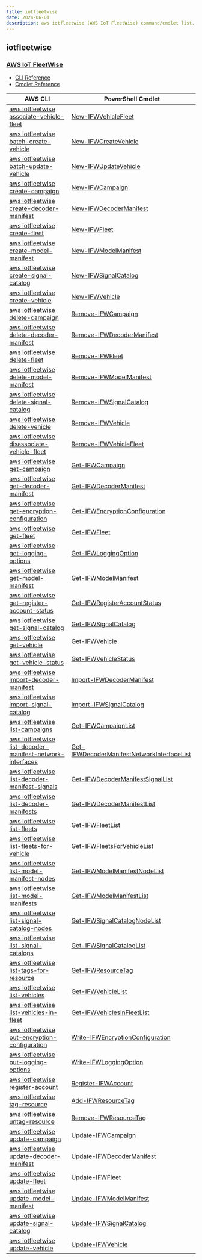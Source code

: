 ```yaml
---
title: iotfleetwise
date: 2024-06-01
description: aws iotfleetwise (AWS IoT FleetWise) command/cmdlet list.
---
```


## iotfleetwise

### [AWS IoT FleetWise](https://aws.amazon.com/iot-fleetwise/)

* [CLI Reference](https://awscli.amazonaws.com/v2/documentation/api/latest/reference/iotfleetwise/index.html)
* [Cmdlet Reference](https://docs.aws.amazon.com/powershell/latest/reference/items/IoTFleetWise_cmdlets.html)

|AWS CLI|PowerShell Cmdlet|
|----|----|
|[aws iotfleetwise associate-vehicle-fleet](https://awscli.amazonaws.com/v2/documentation/api/latest/reference/iotfleetwise/associate-vehicle-fleet.html)|[New-IFWVehicleFleet](https://docs.aws.amazon.com/powershell/latest/reference/items/New-IFWVehicleFleet.html)|
|[aws iotfleetwise batch-create-vehicle](https://awscli.amazonaws.com/v2/documentation/api/latest/reference/iotfleetwise/batch-create-vehicle.html)|[New-IFWCreateVehicle](https://docs.aws.amazon.com/powershell/latest/reference/items/New-IFWCreateVehicle.html)|
|[aws iotfleetwise batch-update-vehicle](https://awscli.amazonaws.com/v2/documentation/api/latest/reference/iotfleetwise/batch-update-vehicle.html)|[New-IFWUpdateVehicle](https://docs.aws.amazon.com/powershell/latest/reference/items/New-IFWUpdateVehicle.html)|
|[aws iotfleetwise create-campaign](https://awscli.amazonaws.com/v2/documentation/api/latest/reference/iotfleetwise/create-campaign.html)|[New-IFWCampaign](https://docs.aws.amazon.com/powershell/latest/reference/items/New-IFWCampaign.html)|
|[aws iotfleetwise create-decoder-manifest](https://awscli.amazonaws.com/v2/documentation/api/latest/reference/iotfleetwise/create-decoder-manifest.html)|[New-IFWDecoderManifest](https://docs.aws.amazon.com/powershell/latest/reference/items/New-IFWDecoderManifest.html)|
|[aws iotfleetwise create-fleet](https://awscli.amazonaws.com/v2/documentation/api/latest/reference/iotfleetwise/create-fleet.html)|[New-IFWFleet](https://docs.aws.amazon.com/powershell/latest/reference/items/New-IFWFleet.html)|
|[aws iotfleetwise create-model-manifest](https://awscli.amazonaws.com/v2/documentation/api/latest/reference/iotfleetwise/create-model-manifest.html)|[New-IFWModelManifest](https://docs.aws.amazon.com/powershell/latest/reference/items/New-IFWModelManifest.html)|
|[aws iotfleetwise create-signal-catalog](https://awscli.amazonaws.com/v2/documentation/api/latest/reference/iotfleetwise/create-signal-catalog.html)|[New-IFWSignalCatalog](https://docs.aws.amazon.com/powershell/latest/reference/items/New-IFWSignalCatalog.html)|
|[aws iotfleetwise create-vehicle](https://awscli.amazonaws.com/v2/documentation/api/latest/reference/iotfleetwise/create-vehicle.html)|[New-IFWVehicle](https://docs.aws.amazon.com/powershell/latest/reference/items/New-IFWVehicle.html)|
|[aws iotfleetwise delete-campaign](https://awscli.amazonaws.com/v2/documentation/api/latest/reference/iotfleetwise/delete-campaign.html)|[Remove-IFWCampaign](https://docs.aws.amazon.com/powershell/latest/reference/items/Remove-IFWCampaign.html)|
|[aws iotfleetwise delete-decoder-manifest](https://awscli.amazonaws.com/v2/documentation/api/latest/reference/iotfleetwise/delete-decoder-manifest.html)|[Remove-IFWDecoderManifest](https://docs.aws.amazon.com/powershell/latest/reference/items/Remove-IFWDecoderManifest.html)|
|[aws iotfleetwise delete-fleet](https://awscli.amazonaws.com/v2/documentation/api/latest/reference/iotfleetwise/delete-fleet.html)|[Remove-IFWFleet](https://docs.aws.amazon.com/powershell/latest/reference/items/Remove-IFWFleet.html)|
|[aws iotfleetwise delete-model-manifest](https://awscli.amazonaws.com/v2/documentation/api/latest/reference/iotfleetwise/delete-model-manifest.html)|[Remove-IFWModelManifest](https://docs.aws.amazon.com/powershell/latest/reference/items/Remove-IFWModelManifest.html)|
|[aws iotfleetwise delete-signal-catalog](https://awscli.amazonaws.com/v2/documentation/api/latest/reference/iotfleetwise/delete-signal-catalog.html)|[Remove-IFWSignalCatalog](https://docs.aws.amazon.com/powershell/latest/reference/items/Remove-IFWSignalCatalog.html)|
|[aws iotfleetwise delete-vehicle](https://awscli.amazonaws.com/v2/documentation/api/latest/reference/iotfleetwise/delete-vehicle.html)|[Remove-IFWVehicle](https://docs.aws.amazon.com/powershell/latest/reference/items/Remove-IFWVehicle.html)|
|[aws iotfleetwise disassociate-vehicle-fleet](https://awscli.amazonaws.com/v2/documentation/api/latest/reference/iotfleetwise/disassociate-vehicle-fleet.html)|[Remove-IFWVehicleFleet](https://docs.aws.amazon.com/powershell/latest/reference/items/Remove-IFWVehicleFleet.html)|
|[aws iotfleetwise get-campaign](https://awscli.amazonaws.com/v2/documentation/api/latest/reference/iotfleetwise/get-campaign.html)|[Get-IFWCampaign](https://docs.aws.amazon.com/powershell/latest/reference/items/Get-IFWCampaign.html)|
|[aws iotfleetwise get-decoder-manifest](https://awscli.amazonaws.com/v2/documentation/api/latest/reference/iotfleetwise/get-decoder-manifest.html)|[Get-IFWDecoderManifest](https://docs.aws.amazon.com/powershell/latest/reference/items/Get-IFWDecoderManifest.html)|
|[aws iotfleetwise get-encryption-configuration](https://awscli.amazonaws.com/v2/documentation/api/latest/reference/iotfleetwise/get-encryption-configuration.html)|[Get-IFWEncryptionConfiguration](https://docs.aws.amazon.com/powershell/latest/reference/items/Get-IFWEncryptionConfiguration.html)|
|[aws iotfleetwise get-fleet](https://awscli.amazonaws.com/v2/documentation/api/latest/reference/iotfleetwise/get-fleet.html)|[Get-IFWFleet](https://docs.aws.amazon.com/powershell/latest/reference/items/Get-IFWFleet.html)|
|[aws iotfleetwise get-logging-options](https://awscli.amazonaws.com/v2/documentation/api/latest/reference/iotfleetwise/get-logging-options.html)|[Get-IFWLoggingOption](https://docs.aws.amazon.com/powershell/latest/reference/items/Get-IFWLoggingOption.html)|
|[aws iotfleetwise get-model-manifest](https://awscli.amazonaws.com/v2/documentation/api/latest/reference/iotfleetwise/get-model-manifest.html)|[Get-IFWModelManifest](https://docs.aws.amazon.com/powershell/latest/reference/items/Get-IFWModelManifest.html)|
|[aws iotfleetwise get-register-account-status](https://awscli.amazonaws.com/v2/documentation/api/latest/reference/iotfleetwise/get-register-account-status.html)|[Get-IFWRegisterAccountStatus](https://docs.aws.amazon.com/powershell/latest/reference/items/Get-IFWRegisterAccountStatus.html)|
|[aws iotfleetwise get-signal-catalog](https://awscli.amazonaws.com/v2/documentation/api/latest/reference/iotfleetwise/get-signal-catalog.html)|[Get-IFWSignalCatalog](https://docs.aws.amazon.com/powershell/latest/reference/items/Get-IFWSignalCatalog.html)|
|[aws iotfleetwise get-vehicle](https://awscli.amazonaws.com/v2/documentation/api/latest/reference/iotfleetwise/get-vehicle.html)|[Get-IFWVehicle](https://docs.aws.amazon.com/powershell/latest/reference/items/Get-IFWVehicle.html)|
|[aws iotfleetwise get-vehicle-status](https://awscli.amazonaws.com/v2/documentation/api/latest/reference/iotfleetwise/get-vehicle-status.html)|[Get-IFWVehicleStatus](https://docs.aws.amazon.com/powershell/latest/reference/items/Get-IFWVehicleStatus.html)|
|[aws iotfleetwise import-decoder-manifest](https://awscli.amazonaws.com/v2/documentation/api/latest/reference/iotfleetwise/import-decoder-manifest.html)|[Import-IFWDecoderManifest](https://docs.aws.amazon.com/powershell/latest/reference/items/Import-IFWDecoderManifest.html)|
|[aws iotfleetwise import-signal-catalog](https://awscli.amazonaws.com/v2/documentation/api/latest/reference/iotfleetwise/import-signal-catalog.html)|[Import-IFWSignalCatalog](https://docs.aws.amazon.com/powershell/latest/reference/items/Import-IFWSignalCatalog.html)|
|[aws iotfleetwise list-campaigns](https://awscli.amazonaws.com/v2/documentation/api/latest/reference/iotfleetwise/list-campaigns.html)|[Get-IFWCampaignList](https://docs.aws.amazon.com/powershell/latest/reference/items/Get-IFWCampaignList.html)|
|[aws iotfleetwise list-decoder-manifest-network-interfaces](https://awscli.amazonaws.com/v2/documentation/api/latest/reference/iotfleetwise/list-decoder-manifest-network-interfaces.html)|[Get-IFWDecoderManifestNetworkInterfaceList](https://docs.aws.amazon.com/powershell/latest/reference/items/Get-IFWDecoderManifestNetworkInterfaceList.html)|
|[aws iotfleetwise list-decoder-manifest-signals](https://awscli.amazonaws.com/v2/documentation/api/latest/reference/iotfleetwise/list-decoder-manifest-signals.html)|[Get-IFWDecoderManifestSignalList](https://docs.aws.amazon.com/powershell/latest/reference/items/Get-IFWDecoderManifestSignalList.html)|
|[aws iotfleetwise list-decoder-manifests](https://awscli.amazonaws.com/v2/documentation/api/latest/reference/iotfleetwise/list-decoder-manifests.html)|[Get-IFWDecoderManifestList](https://docs.aws.amazon.com/powershell/latest/reference/items/Get-IFWDecoderManifestList.html)|
|[aws iotfleetwise list-fleets](https://awscli.amazonaws.com/v2/documentation/api/latest/reference/iotfleetwise/list-fleets.html)|[Get-IFWFleetList](https://docs.aws.amazon.com/powershell/latest/reference/items/Get-IFWFleetList.html)|
|[aws iotfleetwise list-fleets-for-vehicle](https://awscli.amazonaws.com/v2/documentation/api/latest/reference/iotfleetwise/list-fleets-for-vehicle.html)|[Get-IFWFleetsForVehicleList](https://docs.aws.amazon.com/powershell/latest/reference/items/Get-IFWFleetsForVehicleList.html)|
|[aws iotfleetwise list-model-manifest-nodes](https://awscli.amazonaws.com/v2/documentation/api/latest/reference/iotfleetwise/list-model-manifest-nodes.html)|[Get-IFWModelManifestNodeList](https://docs.aws.amazon.com/powershell/latest/reference/items/Get-IFWModelManifestNodeList.html)|
|[aws iotfleetwise list-model-manifests](https://awscli.amazonaws.com/v2/documentation/api/latest/reference/iotfleetwise/list-model-manifests.html)|[Get-IFWModelManifestList](https://docs.aws.amazon.com/powershell/latest/reference/items/Get-IFWModelManifestList.html)|
|[aws iotfleetwise list-signal-catalog-nodes](https://awscli.amazonaws.com/v2/documentation/api/latest/reference/iotfleetwise/list-signal-catalog-nodes.html)|[Get-IFWSignalCatalogNodeList](https://docs.aws.amazon.com/powershell/latest/reference/items/Get-IFWSignalCatalogNodeList.html)|
|[aws iotfleetwise list-signal-catalogs](https://awscli.amazonaws.com/v2/documentation/api/latest/reference/iotfleetwise/list-signal-catalogs.html)|[Get-IFWSignalCatalogList](https://docs.aws.amazon.com/powershell/latest/reference/items/Get-IFWSignalCatalogList.html)|
|[aws iotfleetwise list-tags-for-resource](https://awscli.amazonaws.com/v2/documentation/api/latest/reference/iotfleetwise/list-tags-for-resource.html)|[Get-IFWResourceTag](https://docs.aws.amazon.com/powershell/latest/reference/items/Get-IFWResourceTag.html)|
|[aws iotfleetwise list-vehicles](https://awscli.amazonaws.com/v2/documentation/api/latest/reference/iotfleetwise/list-vehicles.html)|[Get-IFWVehicleList](https://docs.aws.amazon.com/powershell/latest/reference/items/Get-IFWVehicleList.html)|
|[aws iotfleetwise list-vehicles-in-fleet](https://awscli.amazonaws.com/v2/documentation/api/latest/reference/iotfleetwise/list-vehicles-in-fleet.html)|[Get-IFWVehiclesInFleetList](https://docs.aws.amazon.com/powershell/latest/reference/items/Get-IFWVehiclesInFleetList.html)|
|[aws iotfleetwise put-encryption-configuration](https://awscli.amazonaws.com/v2/documentation/api/latest/reference/iotfleetwise/put-encryption-configuration.html)|[Write-IFWEncryptionConfiguration](https://docs.aws.amazon.com/powershell/latest/reference/items/Write-IFWEncryptionConfiguration.html)|
|[aws iotfleetwise put-logging-options](https://awscli.amazonaws.com/v2/documentation/api/latest/reference/iotfleetwise/put-logging-options.html)|[Write-IFWLoggingOption](https://docs.aws.amazon.com/powershell/latest/reference/items/Write-IFWLoggingOption.html)|
|[aws iotfleetwise register-account](https://awscli.amazonaws.com/v2/documentation/api/latest/reference/iotfleetwise/register-account.html)|[Register-IFWAccount](https://docs.aws.amazon.com/powershell/latest/reference/items/Register-IFWAccount.html)|
|[aws iotfleetwise tag-resource](https://awscli.amazonaws.com/v2/documentation/api/latest/reference/iotfleetwise/tag-resource.html)|[Add-IFWResourceTag](https://docs.aws.amazon.com/powershell/latest/reference/items/Add-IFWResourceTag.html)|
|[aws iotfleetwise untag-resource](https://awscli.amazonaws.com/v2/documentation/api/latest/reference/iotfleetwise/untag-resource.html)|[Remove-IFWResourceTag](https://docs.aws.amazon.com/powershell/latest/reference/items/Remove-IFWResourceTag.html)|
|[aws iotfleetwise update-campaign](https://awscli.amazonaws.com/v2/documentation/api/latest/reference/iotfleetwise/update-campaign.html)|[Update-IFWCampaign](https://docs.aws.amazon.com/powershell/latest/reference/items/Update-IFWCampaign.html)|
|[aws iotfleetwise update-decoder-manifest](https://awscli.amazonaws.com/v2/documentation/api/latest/reference/iotfleetwise/update-decoder-manifest.html)|[Update-IFWDecoderManifest](https://docs.aws.amazon.com/powershell/latest/reference/items/Update-IFWDecoderManifest.html)|
|[aws iotfleetwise update-fleet](https://awscli.amazonaws.com/v2/documentation/api/latest/reference/iotfleetwise/update-fleet.html)|[Update-IFWFleet](https://docs.aws.amazon.com/powershell/latest/reference/items/Update-IFWFleet.html)|
|[aws iotfleetwise update-model-manifest](https://awscli.amazonaws.com/v2/documentation/api/latest/reference/iotfleetwise/update-model-manifest.html)|[Update-IFWModelManifest](https://docs.aws.amazon.com/powershell/latest/reference/items/Update-IFWModelManifest.html)|
|[aws iotfleetwise update-signal-catalog](https://awscli.amazonaws.com/v2/documentation/api/latest/reference/iotfleetwise/update-signal-catalog.html)|[Update-IFWSignalCatalog](https://docs.aws.amazon.com/powershell/latest/reference/items/Update-IFWSignalCatalog.html)|
|[aws iotfleetwise update-vehicle](https://awscli.amazonaws.com/v2/documentation/api/latest/reference/iotfleetwise/update-vehicle.html)|[Update-IFWVehicle](https://docs.aws.amazon.com/powershell/latest/reference/items/Update-IFWVehicle.html)|

